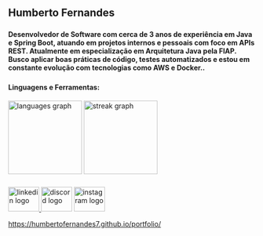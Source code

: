 
<h2 align="left">Humberto Fernandes</h2>

###

<h4 align="left">Desenvolvedor de Software com cerca de 3 anos de experiência em Java e Spring Boot, atuando em projetos internos e pessoais com foco em APIs REST. Atualmente em especialização em Arquitetura Java pela FIAP. Busco aplicar boas práticas de código, testes automatizados e estou em constante evolução com tecnologias como AWS e Docker..</h4>

###

<h4 align="left">Linguagens e Ferramentas:</h4>


<div align="left">
  <img src="https://github-readme-stats.vercel.app/api/top-langs?username=HumbertoFernandes7&locale=en&hide_title=false&layout=compact&card_width=320&langs_count=5&theme=dracula&hide_border=false&order=2" height="150" alt="languages graph"  />
  <img src="https://streak-stats.demolab.com?user=HumbertoFernandes7&locale=en&mode=daily&theme=dracula&hide_border=false&border_radius=5&order=3" height="150" alt="streak graph"  />
</div>

###

<div align="left">
  <a href="https://www.linkedin.com/in/humberto-fernandes-9a4599234/" target="_blank">
    <img src="https://raw.githubusercontent.com/maurodesouza/profile-readme-generator/master/src/assets/icons/social/linkedin/default.svg" width="63" height="50" alt="linkedin logo"  />
  </a>
  <img src="https://raw.githubusercontent.com/maurodesouza/profile-readme-generator/master/src/assets/icons/social/discord/default.svg" width="63" height="50" alt="discord logo"  />
  <img src="https://raw.githubusercontent.com/maurodesouza/profile-readme-generator/master/src/assets/icons/social/instagram/default.svg" width="63" height="50" alt="instagram logo"  />
</div>

https://humbertofernandes7.github.io/portfolio/

###
